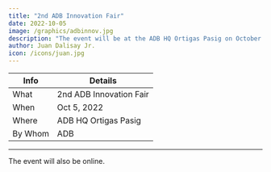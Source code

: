 ```yaml
---
title: "2nd ADB Innovation Fair"
date: 2022-10-05
image: /graphics/adbinnov.jpg
description: "The event will be at the ADB HQ Ortigas Pasig on October 5, 2022"
author: Juan Dalisay Jr.
icon: /icons/juan.jpg
---
```




Info | Details 
--- | ---
What | 2nd ADB Innovation Fair
When | Oct 5, 2022
Where | ADB HQ Ortigas Pasig
By Whom | ADB

---

The event will also be online.
